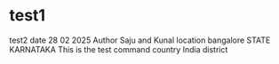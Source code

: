 # test1
test2
date 28 02 2025
Author Saju and Kunal
location bangalore
STATE KARNATAKA
This is the test command
country India
district